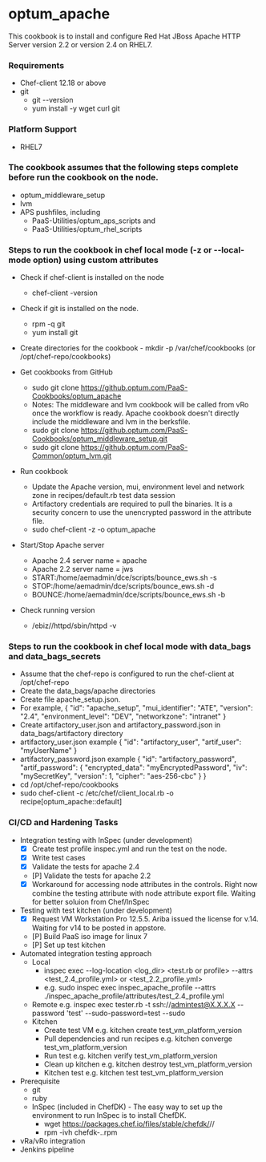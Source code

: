 # optum_apache

This cookbook is to install and configure Red Hat JBoss Apache HTTP Server version 2.2 or version 2.4 on RHEL7.

### Requirements
- Chef-client 12.18 or above
- git
  - git --version
  - yum install -y wget curl git

### Platform Support
- RHEL7

### The cookbook assumes that the following steps complete before run the cookbook on the node.
- optum_middleware_setup
- lvm
- APS pushfiles, including
  - PaaS-Utilities/optum_aps_scripts and
  - PaaS-Utilities/optum_rhel_scripts

### Steps to run the cookbook in chef local mode (-z or --local-mode option) using custom attributes

- Check if chef-client is installed on the node
    - chef-client -version
- Check if git is installed on the node.
    - rpm -q git
    - yum install git
- Create directories for the cookbook
      - mkdir -p /var/chef/cookbooks (or /opt/chef-repo/cookbooks)
- Get cookbooks from GitHub
    - sudo git clone https://github.optum.com/PaaS-Cookbooks/optum_apache
    - Notes: The middleware and lvm cookbook will be called from vRo once the workflow is ready. Apache cookbook doesn't directly include the middleware and lvm in the berksfile.
    - sudo git clone https://github.optum.com/PaaS-Cookbooks/optum_middleware_setup.git
    - sudo git clone https://github.optum.com/PaaS-Common/optum_lvm.git
- Run cookbook
    - Update the Apache version, mui, environment level and network zone in recipes/default.rb test data session
    - Artifactory credentials are required to pull the binaries. It is a security concern to use the unencrypted password in the attribute file.
    - sudo chef-client -z -o optum_apache
- Start/Stop Apache server
    - Apache 2.4 server name = apache
    - Apache 2.2 server name = jws
    - START:/home/aemadmin/dce/scripts/bounce_ews.sh -s <server name>
    - STOP:/home/aemadmin/dce/scripts/bounce_ews.sh -d <server name>
    - BOUNCE:/home/aemadmin/dce/scripts/bounce_ews.sh -b <server name>

- Check running version
    - /ebiz/<apache or jws>/httpd/sbin/httpd -v

### Steps to run the cookbook in chef local mode with data_bags and data_bags_secrets
- Assume that the chef-repo is configured to run the chef-client at /opt/chef-repo
- Create the data_bags/apache directories
- Create file apache_setup.json.
- For example,
  {
    "id": "apache_setup",
    "mui_identifier": "ATE",
    "version": "2.4",
    "environment_level": "DEV",
    "networkzone": "intranet"
  }
- Create artifactory_user.json and artifactory_password.json in data_bags/artifactory directory
- artifactory_user.json example
  {
    "id": "artifactory_user",
    "artif_user": "myUserName"
  }
- artifactory_password.json example
  {
   "id": "artifactory_password",
   "artif_password": {
     "encrypted_data": "myEncryptedPassword",
     "iv": "mySecretKey",
     "version": 1,
     "cipher": "aes-256-cbc"
   }
  }
- cd /opt/chef-repo/cookbooks
- sudo chef-client -c /etc/chef/client_local.rb -o recipe[optum_apache::default]

### CI/CD and Hardening Tasks    

- Integration testing with InSpec (under development)
    - [X] Create test profile inspec.yml and run the test on the node.
    - [X] Write test cases
    - [X] Validate the tests for apache 2.4
    - [P] Validate the tests for apache 2.2
    - [X] Workaround for accessing node attributes in the controls. Right now combine the testing attribute with node attribute export file. Waiting for better soluion from Chef/InSpec
- Testing with test kitchen (under development)
    - [X] Request VM Workstation Pro 12.5.5. Ariba issued the license for v.14. Waiting for v14 to be posted in appstore.
    - [P] Build PaaS iso image for linux 7
    - [P] Set up test kitchen
- Automated integration testing approach
    - Local
      - inspec exec --log-location <log_dir> <test.rb or profile> --attrs <test_2.4_profile.yml> or <test_2.2_profile.yml>
      - e.g. sudo inspec exec inspec_apache_profile --attrs ./inspec_apache_profile/attributes/test_2.4_profile.yml
    - Remote e.g. inspec exec tester.rb -t ssh://admintest@X.X.X.X --password 'test' --sudo-password=test --sudo
    - Kitchen
      - Create test VM e.g. kitchen create test_vm_platform_version
      - Pull dependencies and run recipes e.g. kitchen converge test_vm_platform_version
      - Run test e.g. kitchen verify test_vm_platform_version
      - Clean up kitchen e.g. kitchen destroy test_vm_platform_version
      - Kitchen test e.g. kitchen test test_vm_platform_version
- Prerequisite
  - git
  - ruby
  - InSpec (included in ChefDK) - The easy way to set up the environment to run InSpec is to install ChefDK.
    - wget https://packages.chef.io/files/stable/chefdk/<version>/<platform>/<rpm>
    - rpm -ivh chefdk-<version>.<platform>.rpm
- vRa/vRo integration
- Jenkins pipeline
